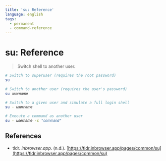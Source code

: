 ```yaml
---
title: 'su: Reference'
language: english
tags:
  - permanent
  - command-reference
---
```


# su: Reference

> Switch shell to another user.

```bash
# Switch to superuser (requires the root password)
su

# Switch to another user (requires the user's password)
su 𝑢𝑠𝑒𝑟𝑛𝑎𝑚𝑒

# Switch to a given user and simulate a full login shell
su - 𝑢𝑠𝑒𝑟𝑛𝑎𝑚𝑒

# Execute a command as another user
su - 𝑢𝑠𝑒𝑟𝑛𝑎𝑚𝑒 -c "𝑐𝑜𝑚𝑚𝑎𝑛𝑑"
```

## References

- tldr. _inbrowser.app_. (n.d.). [https://tldr.inbrowser.app/pages/common/su](https://tldr.inbrowser.app/pages/common/su)
